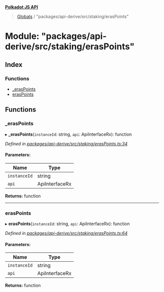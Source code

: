 **[Polkadot JS API](../README.md)**

> [Globals](../globals.md) / "packages/api-derive/src/staking/erasPoints"

# Module: "packages/api-derive/src/staking/erasPoints"

## Index

### Functions

* [\_erasPoints](_packages_api_derive_src_staking_eraspoints_.md#_eraspoints)
* [erasPoints](_packages_api_derive_src_staking_eraspoints_.md#eraspoints)

## Functions

### \_erasPoints

▸ **_erasPoints**(`instanceId`: string, `api`: ApiInterfaceRx): function

*Defined in [packages/api-derive/src/staking/erasPoints.ts:34](https://github.com/polkadot-js/api/blob/acb565d46/packages/api-derive/src/staking/erasPoints.ts#L34)*

#### Parameters:

Name | Type |
------ | ------ |
`instanceId` | string |
`api` | ApiInterfaceRx |

**Returns:** function

___

### erasPoints

▸ **erasPoints**(`instanceId`: string, `api`: ApiInterfaceRx): function

*Defined in [packages/api-derive/src/staking/erasPoints.ts:64](https://github.com/polkadot-js/api/blob/acb565d46/packages/api-derive/src/staking/erasPoints.ts#L64)*

#### Parameters:

Name | Type |
------ | ------ |
`instanceId` | string |
`api` | ApiInterfaceRx |

**Returns:** function
